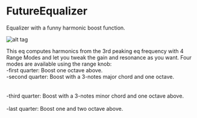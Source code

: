 # FutureEqualizer
Equalizer with a funny harmonic boost function.

![alt tag](https://lh4.googleusercontent.com/-67pKE80FiiA/VUR4Lc9tcgI/AAAAAAAABNU/6QT9fqp8oo4/w563-h374-no/screenshot.jpg)


This eq computes harmonics from the 3rd peaking eq frequency with 4 Range Modes and let you tweak the gain and resonance as you want.
Four modes are available using the range knob: <br/>
-first quarter: Boost one octave above.<br/>
-second quarter: Boost with a 3-notes major chord and one octave.<br/><br/><br/>
-third quarter: Boost with a 3-notes minor chord and one octave above.<br/><br/>
-last quarter: Boost one and two octave above.<br/>
